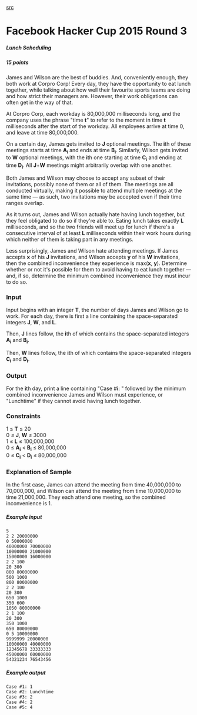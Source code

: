 [src](/hackercup/problems.php?pid=764700076919084&round=890884524269795)

# Facebook Hacker Cup 2015 Round 3

##### Lunch Scheduling

##### 15 points 

James and Wilson are the best of buddies. And, conveniently enough, they both
work at Corpro Corp! Every day, they have the opportunity to eat lunch
together, while talking about how well their favourite sports teams are doing
and how strict their managers are. However, their work obligations can often
get in the way of that.

At Corpro Corp, each workday is 80,000,000 milliseconds long, and the company
uses the phrase "time **t**" to refer to the moment in time **t** milliseconds
after the start of the workday. All employees arrive at time 0, and leave at
time 80,000,000.

On a certain day, James gets invited to **J** optional meetings. The **i**th
of these meetings starts at time **A<sub>i</sub>** and ends at time
**B<sub>i</sub>**. Similarly, Wilson gets invited to **W** optional meetings,
with the **i**th one starting at time **C<sub>i</sub>** and ending at time
**D<sub>i</sub>**. All **J**+**W** meetings might arbitrarily overlap with one
another.

Both James and Wilson may choose to accept any subset of their invitations,
possibly none of them or all of them. The meetings are all conducted
virtually, making it possible to attend multiple meetings at the same time —
as such, two invitations may be accepted even if their time ranges overlap.

As it turns out, James and Wilson actually hate having lunch together, but
they feel obligated to do so if they're able to. Eating lunch takes exactly
**L** milliseconds, and so the two friends will meet up for lunch if there's a
consecutive interval of at least **L** milliseconds within their work hours
during which neither of them is taking part in any meetings.

Less surprisingly, James and Wilson hate attending meetings. If James accepts
**x** of his **J** invitations, and Wilson accepts **y** of his **W**
invitations, then the combined inconvenience they experience is max(**x**,
**y**). Determine whether or not it's possible for them to avoid having to eat
lunch together — and, if so, determine the minimum combined inconvenience they
must incur to do so.

### Input

Input begins with an integer **T**, the number of days James and Wilson go to
work. For each day, there is first a line containing the space-separated
integers **J**, **W**, and **L**.

Then, **J** lines follow, the **i**th of which contains the space-separated
integers **A<sub>i</sub>** and **B<sub>i</sub>**.

Then, **W** lines follow, the **i**th of which contains the space-separated
integers **C<sub>i</sub>** and **D<sub>i</sub>**.

### Output

For the **i**th day, print a line containing "Case #**i**: " followed by the
minimum combined inconvenience James and Wilson must experience, or
"Lunchtime" if they cannot avoid having lunch together.

### Constraints

1 ≤ **T** ≤ 20  
0 ≤ **J**, **W** ≤ 3000  
1 ≤ **L** ≤ 100,000,000  
0 ≤ **A<sub>i</sub>** < **B<sub>i</sub>** ≤ 80,000,000  
0 ≤ **C<sub>i</sub>** < **D<sub>i</sub>** ≤ 80,000,000  

### Explanation of Sample

In the first case, James can attend the meeting from time 40,000,000 to
70,000,000, and Wilson can attend the meeting from time 10,000,000 to time
21,000,000. They each attend one meeting, so the combined inconvenience is 1.

##### Example input

```
5
2 2 20000000
0 50000000
40000000 70000000
10000000 21000000
15000000 16000000
2 2 100
20 300
800 80000000
500 1000
800 80000000
2 2 100
20 300
650 1000
350 600
1050 80000000
2 1 100
20 300
350 1000
650 80000000
0 5 10000000
9999999 20000000
10000000 40000000
12345678 33333333
45000000 60000000
54321234 76543456

```

##### Example output

```
Case #1: 1
Case #2: Lunchtime
Case #3: 2
Case #4: 2
Case #5: 4

```
